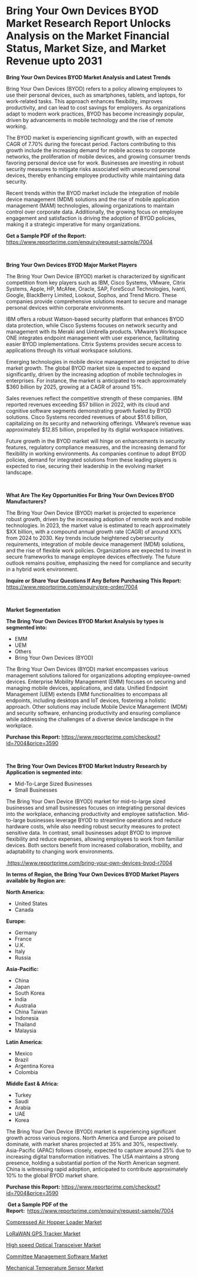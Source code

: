 <p><h1>Bring Your Own Devices BYOD Market Research Report Unlocks Analysis on the Market Financial Status, Market Size, and Market Revenue upto 2031</h1></p><p><strong>Bring Your Own Devices BYOD Market Analysis and Latest Trends</strong></p>
<p><p>Bring Your Own Devices (BYOD) refers to a policy allowing employees to use their personal devices, such as smartphones, tablets, and laptops, for work-related tasks. This approach enhances flexibility, improves productivity, and can lead to cost savings for employers. As organizations adapt to modern work practices, BYOD has become increasingly popular, driven by advancements in mobile technology and the rise of remote working.</p><p>The BYOD market is experiencing significant growth, with an expected CAGR of 7.70% during the forecast period. Factors contributing to this growth include the increasing demand for mobile access to corporate networks, the proliferation of mobile devices, and growing consumer trends favoring personal device use for work. Businesses are investing in robust security measures to mitigate risks associated with unsecured personal devices, thereby enhancing employee productivity while maintaining data security.</p><p>Recent trends within the BYOD market include the integration of mobile device management (MDM) solutions and the rise of mobile application management (MAM) technologies, allowing organizations to maintain control over corporate data. Additionally, the growing focus on employee engagement and satisfaction is driving the adoption of BYOD policies, making it a strategic imperative for many organizations.</p></p>
<p><strong>Get a Sample PDF of the Report:&nbsp;</strong> <a href="https://www.reportprime.com/enquiry/request-sample/7004">https://www.reportprime.com/enquiry/request-sample/7004</a></p>
<p>&nbsp;</p>
<p><strong>Bring Your Own Devices BYOD Major Market Players</strong></p>
<p><p>The Bring Your Own Device (BYOD) market is characterized by significant competition from key players such as IBM, Cisco Systems, VMware, Citrix Systems, Apple, HP, McAfee, Oracle, SAP, ForeScout Technologies, Ivanti, Google, BlackBerry Limited, Lookout, Sophos, and Trend Micro. These companies provide comprehensive solutions meant to secure and manage personal devices within corporate environments.</p><p>IBM offers a robust Watson-based security platform that enhances BYOD data protection, while Cisco Systems focuses on network security and management with its Meraki and Umbrella products. VMware’s Workspace ONE integrates endpoint management with user experience, facilitating easier BYOD implementations. Citrix Systems provides secure access to applications through its virtual workspace solutions.</p><p>Emerging technologies in mobile device management are projected to drive market growth. The global BYOD market size is expected to expand significantly, driven by the increasing adoption of mobile technologies in enterprises. For instance, the market is anticipated to reach approximately $360 billion by 2025, growing at a CAGR of around 15%.</p><p>Sales revenues reflect the competitive strength of these companies. IBM reported revenues exceeding $57 billion in 2022, with its cloud and cognitive software segments demonstrating growth fueled by BYOD solutions. Cisco Systems recorded revenues of about $51.6 billion, capitalizing on its security and networking offerings. VMware’s revenue was approximately $12.85 billion, propelled by its digital workspace initiatives.</p><p>Future growth in the BYOD market will hinge on enhancements in security features, regulatory compliance measures, and the increasing demand for flexibility in working environments. As companies continue to adopt BYOD policies, demand for integrated solutions from these leading players is expected to rise, securing their leadership in the evolving market landscape.</p></p>
<p>&nbsp;</p>
<p><strong>What Are The Key Opportunities For Bring Your Own Devices BYOD Manufacturers?</strong></p>
<p><p>The Bring Your Own Device (BYOD) market is projected to experience robust growth, driven by the increasing adoption of remote work and mobile technologies. In 2023, the market value is estimated to reach approximately $XX billion, with a compound annual growth rate (CAGR) of around XX% from 2024 to 2030. Key trends include heightened cybersecurity requirements, integration of mobile device management (MDM) solutions, and the rise of flexible work policies. Organizations are expected to invest in secure frameworks to manage employee devices effectively. The future outlook remains positive, emphasizing the need for compliance and security in a hybrid work environment.</p></p>
<p><strong>Inquire or Share Your Questions If Any Before Purchasing This Report:</strong> <a href="https://www.reportprime.com/enquiry/pre-order/7004">https://www.reportprime.com/enquiry/pre-order/7004</a></p>
<p>&nbsp;</p>
<p><strong>Market Segmentation</strong></p>
<p><strong>The Bring Your Own Devices BYOD Market Analysis by types is segmented into:</strong></p>
<p><ul><li>EMM</li><li>UEM</li><li>Others</li><li>Bring Your Own Devices (BYOD)</li></ul></p>
<p><p>The Bring Your Own Devices (BYOD) market encompasses various management solutions tailored for organizations adopting employee-owned devices. Enterprise Mobility Management (EMM) focuses on securing and managing mobile devices, applications, and data. Unified Endpoint Management (UEM) extends EMM functionalities to encompass all endpoints, including desktops and IoT devices, fostering a holistic approach. Other solutions may include Mobile Device Management (MDM) and security software, enhancing productivity and ensuring compliance while addressing the challenges of a diverse device landscape in the workplace.</p></p>
<p><strong>Purchase this Report:&nbsp;</strong><a href="https://www.reportprime.com/checkout?id=7004&price=3590">https://www.reportprime.com/checkout?id=7004&price=3590</a></p>
<p>&nbsp;</p>
<p><strong>The Bring Your Own Devices BYOD Market Industry Research by Application is segmented into:</strong></p>
<p><ul><li>Mid-To-Large Sized Businesses</li><li>Small Businesses</li></ul></p>
<p><p>The Bring Your Own Device (BYOD) market for mid-to-large sized businesses and small businesses focuses on integrating personal devices into the workplace, enhancing productivity and employee satisfaction. Mid-to-large businesses leverage BYOD to streamline operations and reduce hardware costs, while also needing robust security measures to protect sensitive data. In contrast, small businesses adopt BYOD to improve flexibility and reduce expenses, allowing employees to work from familiar devices. Both sectors benefit from increased collaboration, mobility, and adaptability to changing work environments.</p></p>
<p><a href="https://www.reportprime.com/bring-your-own-devices-byod-r7004">&nbsp;https://www.reportprime.com/bring-your-own-devices-byod-r7004</a></p>
<p><strong>In terms of Region, the Bring Your Own Devices BYOD Market Players available by Region are:</strong></p>
<p>
    <p> <strong> North America: </strong>
        <ul>
            <li>United States</li>
            <li>Canada</li>
        </ul>
        </p> 
    <p> <strong> Europe: </strong>
        <ul>
            <li>Germany</li>
            <li>France</li>
            <li>U.K.</li>
            <li>Italy</li>
            <li>Russia</li>
        </ul>
        </p> 
    <p> <strong> Asia-Pacific: </strong>
        <ul>
            <li>China</li>
            <li>Japan</li>
            <li>South Korea</li>
            <li>India</li>
            <li>Australia</li>
            <li>China Taiwan</li>
            <li>Indonesia</li>
            <li>Thailand</li>
            <li>Malaysia</li>
        </ul>
        </p> 
    <p> <strong> Latin America: </strong>
        <ul>
            <li>Mexico</li>
            <li>Brazil</li>
            <li>Argentina Korea</li>
            <li>Colombia</li>
        </ul>
        </p> 
    <p> <strong> Middle East & Africa: </strong>
        <ul>
            <li>Turkey</li>
            <li>Saudi</li>
            <li>Arabia</li>
            <li>UAE</li>
            <li>Korea</li>
        </ul>
    </p>
    </p>
<p><p>The Bring Your Own Device (BYOD) market is experiencing significant growth across various regions. North America and Europe are poised to dominate, with market shares projected at 35% and 30%, respectively. Asia-Pacific (APAC) follows closely, expected to capture around 25% due to increasing digital transformation initiatives. The USA maintains a strong presence, holding a substantial portion of the North American segment. China is witnessing rapid adoption, anticipated to contribute approximately 10% to the global BYOD market share.</p></p>
<p><strong>Purchase this Report: </strong><a href="https://www.reportprime.com/checkout?id=7004&price=3590">https://www.reportprime.com/checkout?id=7004&price=3590</a></p>
<p>&nbsp;<strong>Get a Sample PDF of the Report:&nbsp;&nbsp;</strong><a href="https://www.reportprime.com/enquiry/request-sample/7004">https://www.reportprime.com/enquiry/request-sample/7004</a></p>
<p><strong></strong></p>
<p><p><a href="https://issuu.com/reportprime-2/docs/compressed-air-hopper-loader-market_0685f12a0ecf1f">Compressed Air Hopper Loader Market</a></p><p><a href="https://medium.com/@tracey.skinner9085/strategic-market-insights-into-the-global-lorawan-gps-tracker-market-2024-2031-709514885e07">LoRaWAN GPS Tracker Market</a></p><p><a href="https://github.com/RoccoManning/Market-Research-Report-List-6/blob/main/high-speed-optical-transceiver-market.md">High speed Optical Transceiver Market</a></p><p><a href="https://www.linkedin.com/pulse/global-committee-management-software-market-product-type-application-uutvc?trackingId=1R06SkxyRFu7k82dgBgDyg%3D%3D">Committee Management Software Market</a></p><p><a href="https://medium.com/@tracey.skinner9085/how-are-regions-adapting-to-the-mechanical-temperature-sensor-market-7607f7f9c855">Mechanical Temperature Sensor Market</a></p></p>